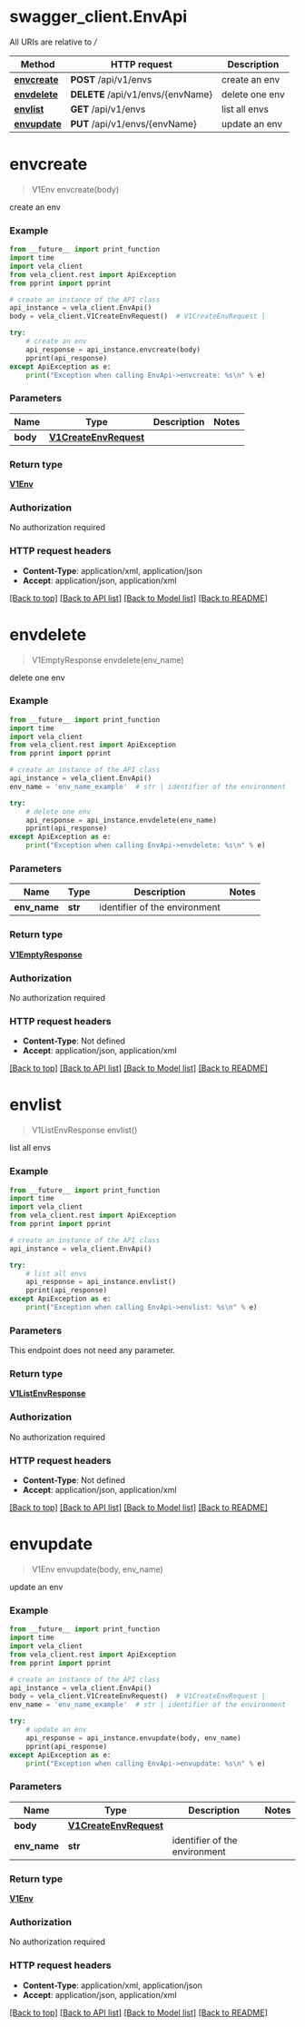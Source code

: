 # swagger_client.EnvApi

All URIs are relative to */*

Method | HTTP request | Description
------------- | ------------- | -------------
[**envcreate**](EnvApi.md#envcreate) | **POST** /api/v1/envs | create an env
[**envdelete**](EnvApi.md#envdelete) | **DELETE** /api/v1/envs/{envName} | delete one env
[**envlist**](EnvApi.md#envlist) | **GET** /api/v1/envs | list all envs
[**envupdate**](EnvApi.md#envupdate) | **PUT** /api/v1/envs/{envName} | update an env

# **envcreate**
> V1Env envcreate(body)

create an env

### Example

```python
from __future__ import print_function
import time
import vela_client
from vela_client.rest import ApiException
from pprint import pprint

# create an instance of the API class
api_instance = vela_client.EnvApi()
body = vela_client.V1CreateEnvRequest()  # V1CreateEnvRequest | 

try:
    # create an env
    api_response = api_instance.envcreate(body)
    pprint(api_response)
except ApiException as e:
    print("Exception when calling EnvApi->envcreate: %s\n" % e)
```

### Parameters

Name | Type | Description  | Notes
------------- | ------------- | ------------- | -------------
 **body** | [**V1CreateEnvRequest**](V1CreateEnvRequest.md)|  | 

### Return type

[**V1Env**](V1Env.md)

### Authorization

No authorization required

### HTTP request headers

 - **Content-Type**: application/xml, application/json
 - **Accept**: application/json, application/xml

[[Back to top]](#) [[Back to API list]](../vela-client/README.md#documentation-for-api-endpoints) [[Back to Model list]](../vela-client/README.md#documentation-for-models) [[Back to README]](../vela-client/README.md)

# **envdelete**
> V1EmptyResponse envdelete(env_name)

delete one env

### Example

```python
from __future__ import print_function
import time
import vela_client
from vela_client.rest import ApiException
from pprint import pprint

# create an instance of the API class
api_instance = vela_client.EnvApi()
env_name = 'env_name_example'  # str | identifier of the environment

try:
    # delete one env
    api_response = api_instance.envdelete(env_name)
    pprint(api_response)
except ApiException as e:
    print("Exception when calling EnvApi->envdelete: %s\n" % e)
```

### Parameters

Name | Type | Description  | Notes
------------- | ------------- | ------------- | -------------
 **env_name** | **str**| identifier of the environment | 

### Return type

[**V1EmptyResponse**](V1EmptyResponse.md)

### Authorization

No authorization required

### HTTP request headers

 - **Content-Type**: Not defined
 - **Accept**: application/json, application/xml

[[Back to top]](#) [[Back to API list]](../vela-client/README.md#documentation-for-api-endpoints) [[Back to Model list]](../vela-client/README.md#documentation-for-models) [[Back to README]](../vela-client/README.md)

# **envlist**
> V1ListEnvResponse envlist()

list all envs

### Example

```python
from __future__ import print_function
import time
import vela_client
from vela_client.rest import ApiException
from pprint import pprint

# create an instance of the API class
api_instance = vela_client.EnvApi()

try:
    # list all envs
    api_response = api_instance.envlist()
    pprint(api_response)
except ApiException as e:
    print("Exception when calling EnvApi->envlist: %s\n" % e)
```

### Parameters
This endpoint does not need any parameter.

### Return type

[**V1ListEnvResponse**](V1ListEnvResponse.md)

### Authorization

No authorization required

### HTTP request headers

 - **Content-Type**: Not defined
 - **Accept**: application/json, application/xml

[[Back to top]](#) [[Back to API list]](../vela-client/README.md#documentation-for-api-endpoints) [[Back to Model list]](../vela-client/README.md#documentation-for-models) [[Back to README]](../vela-client/README.md)

# **envupdate**
> V1Env envupdate(body, env_name)

update an env

### Example

```python
from __future__ import print_function
import time
import vela_client
from vela_client.rest import ApiException
from pprint import pprint

# create an instance of the API class
api_instance = vela_client.EnvApi()
body = vela_client.V1CreateEnvRequest()  # V1CreateEnvRequest | 
env_name = 'env_name_example'  # str | identifier of the environment

try:
    # update an env
    api_response = api_instance.envupdate(body, env_name)
    pprint(api_response)
except ApiException as e:
    print("Exception when calling EnvApi->envupdate: %s\n" % e)
```

### Parameters

Name | Type | Description  | Notes
------------- | ------------- | ------------- | -------------
 **body** | [**V1CreateEnvRequest**](V1CreateEnvRequest.md)|  | 
 **env_name** | **str**| identifier of the environment | 

### Return type

[**V1Env**](V1Env.md)

### Authorization

No authorization required

### HTTP request headers

 - **Content-Type**: application/xml, application/json
 - **Accept**: application/json, application/xml

[[Back to top]](#) [[Back to API list]](../vela-client/README.md#documentation-for-api-endpoints) [[Back to Model list]](../vela-client/README.md#documentation-for-models) [[Back to README]](../vela-client/README.md)

